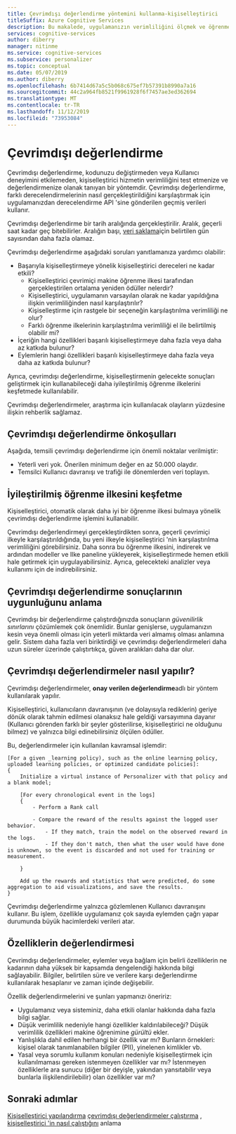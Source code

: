```yaml
---
title: Çevrimdışı değerlendirme yöntemini kullanma-kişiselleştirici
titleSuffix: Azure Cognitive Services
description: Bu makalede, uygulamanızın verimliliğini ölçmek ve öğrenme döngünüzü çözümlemek için çevrimdışı değerlendirmeyi kullanma açıklanmaktadır.
services: cognitive-services
author: diberry
manager: nitinme
ms.service: cognitive-services
ms.subservice: personalizer
ms.topic: conceptual
ms.date: 05/07/2019
ms.author: diberry
ms.openlocfilehash: 6b7414d67a5c5b068c675ef7b57391b8990a7a16
ms.sourcegitcommit: 44c2a964fb8521f9961928f6f7457ae3ed362694
ms.translationtype: MT
ms.contentlocale: tr-TR
ms.lasthandoff: 11/12/2019
ms.locfileid: "73953084"
---
```

# <a name="offline-evaluation"></a>Çevrimdışı değerlendirme

Çevrimdışı değerlendirme, kodunuzu değiştirmeden veya Kullanıcı deneyimini etkilemeden, kişiselleştirici hizmetin verimliliğini test etmenize ve değerlendirmenize olanak tanıyan bir yöntemdir. Çevrimdışı değerlendirme, farklı derecelendirmelerinin nasıl gerçekleştirildiğini karşılaştırmak için uygulamanızdan derecelendirme API 'sine gönderilen geçmiş verileri kullanır.

Çevrimdışı değerlendirme bir tarih aralığında gerçekleştirilir. Aralık, geçerli saat kadar geç bitebilirler. Aralığın başı, [veri saklama](how-to-settings.md)için belirtilen gün sayısından daha fazla olamaz.

Çevrimdışı değerlendirme aşağıdaki soruları yanıtlamanıza yardımcı olabilir:

* Başarıyla kişiselleştirmeye yönelik kişiselleştirici dereceleri ne kadar etkili?
    * Kişiselleştirici çevrimiçi makine öğrenme ilkesi tarafından gerçekleştirilen ortalama yeniden ödüller nelerdir?
    * Kişiselleştirici, uygulamanın varsayılan olarak ne kadar yapıldığına ilişkin verimliliğinden nasıl karşılaştırılır?
    * Kişiselleştirme için rastgele bir seçeneğin karşılaştırılma verimliliği ne olur?
    * Farklı öğrenme ilkelerinin karşılaştırılma verimliliği el ile belirtilmiş olabilir mi?
* İçeriğin hangi özellikleri başarılı kişiselleştirmeye daha fazla veya daha az katkıda bulunur?
* Eylemlerin hangi özellikleri başarılı kişiselleştirmeye daha fazla veya daha az katkıda bulunur?

Ayrıca, çevrimdışı değerlendirme, kişiselleştirmenin gelecekte sonuçları geliştirmek için kullanabileceği daha iyileştirilmiş öğrenme ilkelerini keşfetmede kullanılabilir.

Çevrimdışı değerlendirmeler, araştırma için kullanılacak olayların yüzdesine ilişkin rehberlik sağlamaz.

## <a name="prerequisites-for-offline-evaluation"></a>Çevrimdışı değerlendirme önkoşulları

Aşağıda, temsili çevrimdışı değerlendirme için önemli noktalar verilmiştir:

* Yeterli veri yok. Önerilen minimum değer en az 50.000 olaydır.
* Temsilci Kullanıcı davranışı ve trafiği ile dönemlerden veri toplayın.

## <a name="discovering-the-optimized-learning-policy"></a>İyileştirilmiş öğrenme ilkesini keşfetme

Kişiselleştirici, otomatik olarak daha iyi bir öğrenme ilkesi bulmaya yönelik çevrimdışı değerlendirme işlemini kullanabilir.

Çevrimdışı değerlendirmeyi gerçekleştirdikten sonra, geçerli çevrimiçi ilkeyle karşılaştırıldığında, bu yeni ilkeyle kişiselleştirici 'nin karşılaştırılma verimliliğini görebilirsiniz. Daha sonra bu öğrenme ilkesini, indirerek ve ardından modeller ve Ilke paneline yükleyerek, kişiselleştirmede hemen etkili hale getirmek için uygulayabilirsiniz. Ayrıca, gelecekteki analizler veya kullanımı için de indirebilirsiniz.

## <a name="understanding-the-relevance-of-offline-evaluation-results"></a>Çevrimdışı değerlendirme sonuçlarının uygunluğunu anlama

Çevrimdışı bir değerlendirme çalıştırdığınızda sonuçların _güvenilirlik sınırlarını_ çözümlemek çok önemlidir. Bunlar genişlerse, uygulamanızın kesin veya önemli olması için yeterli miktarda veri almamış olması anlamına gelir. Sistem daha fazla veri biriktirdiği ve çevrimdışı değerlendirmeleri daha uzun süreler üzerinde çalıştırtıkça, güven aralıkları daha dar olur.

## <a name="how-offline-evaluations-are-done"></a>Çevrimdışı değerlendirmeler nasıl yapılır?

Çevrimdışı değerlendirmeler, **onay verilen değerlendirme**adlı bir yöntem kullanılarak yapılır. 

Kişiselleştirici, kullanıcıların davranışının (ve dolayısıyla rediklerin) geriye dönük olarak tahmin edilmesi olanaksız hale geldiği varsayımına dayanır (Kullanıcı görenden farklı bir şeyler gösterilirse, kişiselleştirici ne olduğunu bilmez) ve yalnızca bilgi edinebilirsiniz ölçülen ödüller. 

Bu, değerlendirmeler için kullanılan kavramsal işlemdir:

```
[For a given _learning policy), such as the online learning policy, uploaded learning policies, or optimized candidate policies]:
{
    Initialize a virtual instance of Personalizer with that policy and a blank model;

    [For every chronological event in the logs]
    {
        - Perform a Rank call
    
        - Compare the reward of the results against the logged user behavior.
            - If they match, train the model on the observed reward in the logs.
            - If they don't match, then what the user would have done is unknown, so the event is discarded and not used for training or measurement.
        
    }

    Add up the rewards and statistics that were predicted, do some aggregation to aid visualizations, and save the results.
}
```

Çevrimdışı değerlendirme yalnızca gözlemlenen Kullanıcı davranışını kullanır. Bu işlem, özellikle uygulamanız çok sayıda eylemden çağrı yapar durumunda büyük hacimlerdeki verileri atar.


## <a name="evaluation-of-features"></a>Özelliklerin değerlendirmesi

Çevrimdışı değerlendirmeler, eylemler veya bağlam için belirli özelliklerin ne kadarının daha yüksek bir kapsamda dengelendiği hakkında bilgi sağlayabilir. Bilgiler, belirtilen süre ve verilere karşı değerlendirme kullanılarak hesaplanır ve zaman içinde değişebilir.

Özellik değerlendirmelerini ve şunları yapmanızı öneririz:

* Uygulamanız veya sisteminiz, daha etkili olanlar hakkında daha fazla bilgi sağlar.
* Düşük verimlilik nedeniyle hangi özellikler kaldırılabileceği? Düşük verimlilik özellikleri makine öğrenimine _gürültü_ ekler.
* Yanlışlıkla dahil edilen herhangi bir özellik var mı? Bunların örnekleri: kişisel olarak tanımlanabilen bilgiler (PII), yinelenen kimlikler vb.
* Yasal veya sorumlu kullanım konuları nedeniyle kişiselleştirmek için kullanılmaması gereken istenmeyen özellikler var mı? İstenmeyen özelliklerle ara sunucu (diğer bir deyişle, yakından yansıtabilir veya bunlarla ilişkilendirilebilir) olan özellikler var mı?


## <a name="next-steps"></a>Sonraki adımlar

[Kişiselleştirici yapılandırma](how-to-settings.md)
[çevrimdışı değerlendirmeler çalıştırma](how-to-offline-evaluation.md) , [kişiselleştirici 'in nasıl çalıştığını](how-personalizer-works.md) anlama
